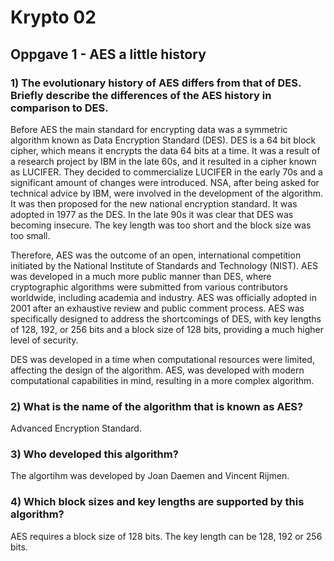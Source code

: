# Krypto 02

## Oppgave 1 - AES a little history 

### 1) The evolutionary history of AES differs from that of DES. Briefly describe the differences of the AES history in comparison to DES.

Before AES the main standard for encrypting data was a symmetric algorithm known as Data Encryption Standard (DES).
DES is a 64 bit block cipher, which means it encrypts the data 64 bits at a time. 
It was a result of a research project by IBM in the late 60s, and it resulted in a cipher known as LUCIFER. They decided to commercialize LUCIFER in the early 70s and a significant amount of changes were introduced. 
NSA, after being asked for technical advice by IBM, were involved in the development of the algorithm. It was then proposed for the new national encryption standard. It was adopted in 1977 as the DES.
In the late 90s it was clear that DES was becoming insecure. The key length was too short and the block size was too small.

Therefore, AES was the outcome of an open, international competition initiated by the National Institute of Standards and Technology (NIST).
AES was developed in a much more public manner than DES, where cryptographic algorithms were submitted from various contributors worldwide, including academia and industry.
AES was officially adopted in 2001 after an exhaustive review and public comment process.
AES was specifically designed to address the shortcomings of DES, with key lengths of 128, 192, or 256 bits and a block size of 128 bits, providing a much higher level of security.

DES was developed in a time when computational resources were limited, affecting the design of the algorithm. AES, was developed with modern computational capabilities in mind, resulting in a more complex algorithm.

### 2) What is the name of the algorithm that is known as AES?

Advanced Encryption Standard.

### 3) Who developed this algorithm?

The algortihm was developed by Joan Daemen and Vincent Rijmen.

### 4) Which block sizes and key lengths are supported by this algorithm?

AES requires a block size of 128 bits. The key length can be 128, 192 or 256 bits.
